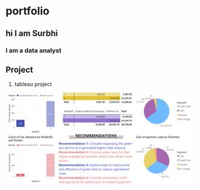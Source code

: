 # portfolio
## hi I am Surbhi

### I am a data analyst

## Project

1. tableau project

![tableau project image](https://github.com/shabi340/Taxi-Analysis/blob/main/power_bi_dashboard.png)

